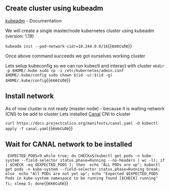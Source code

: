 ## Create cluster using kubeadm

[kubeadm](https://kubernetes.io/docs/reference/setup-tools/kubeadm/) - Documentation 

We will create a single master/node kubernetes cluster using kubeadm (version: 1.19)

`kubeadm init --pod-network-cidr=10.244.0.0/16`{{execute}}

Once above command succeeds we got ourselves working cluster 

Lets setup kubeconfig so we can run kubectl and interact with cluster 
`
mkdir -p $HOME/.kube
sudo cp -i /etc/kubernetes/admin.conf $HOME/.kube/config
sudo chown $(id -u):$(id -g) $HOME/.kube/config
`{{execute}}

## Install network 

As of now cluster is not ready (master node) - because it is waiting network (CNI) to be add to cluster
Lets installed [Canal](https://docs.projectcalico.org/getting-started/kubernetes/flannel/flannel) CNI to cluster 

`
curl https://docs.projectcalico.org/manifests/canal.yaml -O
kubectl apply -f canal.yaml
`{{execute}}

## Wait for CANAL network to be installed 

`
EXPECTED_PODS=9
while true;
  do CHECK=$(kubectl get pods -n kube-system --field-selector status.phase=Running --no-headers | wc -l);
   if [ $CHECK -eq $EXPECTED_PODS ];
     then 
          echo "ALL PODs are up";
          kubectl get pods -n kube-system --field-selector status.phase=Running
          break;
     else 
          echo "All PODs are not yet up";
          echo "Expected $EXPECTED_PODS Pods in kube-system namespace to be running found [$CHECK] running"
   fi;
   sleep 5;
done`{{execute}}

